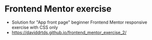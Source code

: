 # Frontend Mentor exercise
- Solution for "App front page" beginner Frontend Mentor responsive exercise with CSS only
- https://daviddrtds.github.io/frontend_mentor_exercise_2/
